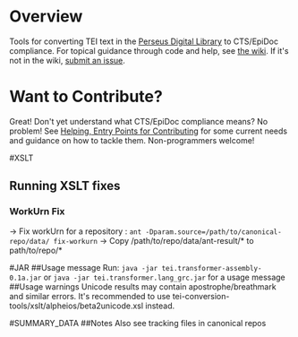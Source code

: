 # Overview
Tools for converting TEI text in the [Perseus Digital Library](http://www.perseus.tufts.edu/hopper/)  to CTS/EpiDoc compliance. For topical guidance through code and help, see [the wiki](https://github.com/PerseusDL/tei-conversion-tools/wiki). If it's not in the wiki, [submit an issue](https://github.com/PerseusDL/tei-conversion-tools/issues).

# Want to Contribute?

Great! Don't yet understand what CTS/EpiDoc compliance means? No problem! See [Helping, Entry Points for Contributing](https://github.com/PerseusDL/tei-conversion-tools/wiki/Helping,-Entry-Points-for-Contributing) for some current needs and guidance on how to tackle them. Non-programmers welcome!

#XSLT
## Running XSLT fixes
### WorkUrn Fix
-> Fix workUrn for a repository : `ant -Dparam.source=/path/to/canonical-repo/data/ fix-workurn`
-> Copy /path/to/repo/data/ant-result/* to path/to/repo/*

#JAR
##Usage message
Run: `java -jar tei.transformer-assembly-0.1a.jar` or `java -jar tei.transformer.lang_grc.jar` for a usage message
##Usage warnings
Unicode results may contain apostrophe/breathmark and similar errors. It's recommended to use tei-conversion-tools/xslt/alpheios/beta2unicode.xsl instead.

#SUMMARY_DATA
##Notes
Also see tracking files in canonical repos

